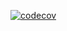 [![codecov](https://codecov.io/github/tterwq/terleeva_ratnichenko/branch/move/graph/badge.svg?token=JFYT5BV3W6)](https://codecov.io/github/tterwq/terleeva_ratnichenko)